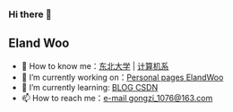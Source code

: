 ### Hi there 👋
## Eland Woo

- 🐧 How to know me：<a href="http://www.neu.edu.cn/" target="_blank">东北大学</a> | <a href="" target="_blank">计算机系</a>
- 🔭 I’m currently working on：<a href="https:/elandwoo.github.io" target="_blank">Personal pages ElandWoo</a>
- 🌱 I’m currently learning: <a href="https://blog.csdn.net/weixin_52211329?type=blog" target="_blank">BLOG CSDN</a>
- 📫 How to reach me：<a href="mailto://gongzi_1076@163.com">e-mail gongzi_1076@163.com</a>
<!--
**ElandWoo/ElandWoo** is a ✨ _special_ ✨ repository because its `README.md` (this file) appears on your GitHub profile.




Here are some ideas to get you started:

- 🔭 I’m currently working on ...
- 🌱 I’m currently learning ...
- 👯 I’m looking to collaborate on ...
- 🤔 I’m looking for help with ...
- 💬 Ask me about ...
- 📫 How to reach me: ...
- 😄 Pronouns: ...
- ⚡ Fun fact: ...
-->
